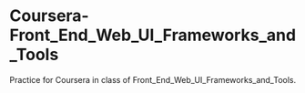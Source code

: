 # Coursera-Front_End_Web_UI_Frameworks_and_Tools
Practice for Coursera in class of Front_End_Web_UI_Frameworks_and_Tools.
